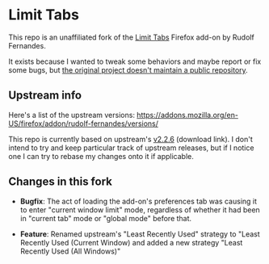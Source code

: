 Limit Tabs
==========

This repo is an unaffiliated fork of the [Limit Tabs](https://addons.mozilla.org/en-US/firefox/addon/rudolf-fernandes/) Firefox add-on by Rudolf Fernandes.

It exists because I wanted to tweak some behaviors and maybe report or fix some bugs, but [the original project doesn't maintain a public repository](https://addons.mozilla.org/en-US/firefox/addon/rudolf-fernandes/reviews/1716913/).


Upstream info
-------------

Here's a list of the upstream versions: https://addons.mozilla.org/en-US/firefox/addon/rudolf-fernandes/versions/

This repo is currently based on upstream's [v2.2.6](https://addons.mozilla.org/firefox/downloads/file/3981490/rudolf_fernandes-2.2.6.xpi) (download link).  I don't intend to try and keep particular track of upstream releases, but if I notice one I can try to rebase my changes onto it if applicable.


Changes in this fork
--------------------

- **Bugfix**: The act of loading the add-on's preferences tab was causing it to enter "current window limit" mode, regardless of whether it had been in "current tab" mode or "global mode" before that.

- **Feature**: Renamed upstream's "Least Recently Used" strategy to "Least Recently Used (Current Window) and added a new strategy "Least Recently Used (All Windows)"
